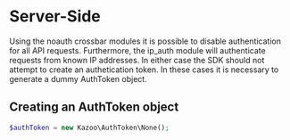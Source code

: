 # Server-Side

Using the noauth crossbar modules it is possible to disable authentication for all API requests.  Furthermore, the ip_auth module will authenticate requests from known IP addresses.  In either case the SDK should not attempt to create an authetication token.  In these cases it is necessary to generate a dummy AuthToken object.

## Creating an AuthToken object
```php
$authToken = new Kazoo\AuthToken\None();
```
